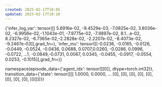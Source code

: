 ```yaml
---
created: 2025-02-17T10:05
updated: 2025-02-17T10:10
---
```



{'infer_log_var': tensor([[ 5.6916e-02, -9.4529e-03, -7.0825e-02,  3.8036e-02, -6.9956e-02,-1.1043e-01, -7.9775e-02, -7.9897e-02,  8.1...e-02,  8.2327e-02, -6.7365e-02,-2.2828e-02, -2.2207e-02, -8.4073e-02, -9.2467e-03]],grad_fn=<AddmmBackward0>), 'infer_mu': tensor([[-0.0236, -0.0165, -0.0126, -0.0449, -0.0524, -0.0436,  0.0688,  0.0707,0.0260, -0.0286,  0.0996, -0.0722, ...1, -0.0849,-0.0731,  0.0067,  0.0345, -0.0455, -0.0917, -0.0554,  0.0253, -0.1015]],grad_fn=<AddmmBackward0>)}


namespace(episode_data={'agent_idx': tensor([[0]], dtype=torch.int32)}, transition_data={'state': tensor([[[ 1.0000,  0.0000, ...       [0],          [0],          [0],          [0],          [0],          [0],          [0],          [0],          [0]]])})
